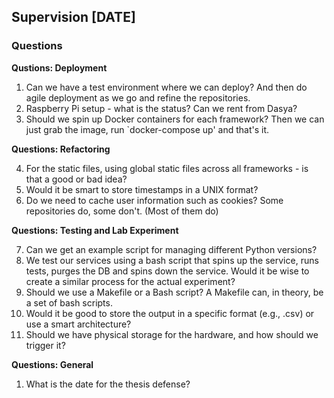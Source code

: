 ## Supervision [DATE]

### Questions

**Qustions: Deployment**
1. Can we have a test environment where we can deploy? And then do agile deployment as we go and refine the repositories.
2. Raspberry Pi setup - what is the status? Can we rent from Dasya?
3. Should we spin up Docker containers for each framework? Then we can just grab the image, run `docker-compose up' and that's it.


**Questions: Refactoring**

4. For the static files, using global static files across all frameworks - is that a good or bad idea?
5. Would it be smart to store timestamps in a UNIX format?
6. Do we need to cache user information such as cookies? Some repositories do, some don't. (Most of them do)

**Questions: Testing and Lab Experiment**

7. Can we get an example script for managing different Python versions?
8. We test our services using a bash script that spins up the service, runs tests, purges the DB and spins down the service. Would it be wise to create a similar process for the actual experiment?
9. Should we use a Makefile or a Bash script? A Makefile can, in theory, be a set of bash scripts.
10. Would it be good to store the output in a specific format (e.g., .csv) or use a smart architecture?
11. Should we have physical storage for the hardware, and how should we trigger it?

**Questions: General**

1.  What is the date for the thesis defense?
